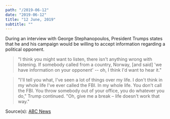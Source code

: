 ```yaml
---
path: "/2019-06-12"
date: "2019-06-12"
title: "12 June, 2019"
subtitle: ""
---
```


During an interview with George Stephanopoulos, President Trumps states that he and his campaign would be willing to accept information regarding a political opponent.

> "I think you might want to listen, there isn't anything wrong with listening. If somebody called from a country, Norway, [and said] 'we have information on your opponent' -- oh, I think I'd want to hear it."

> "I'll tell you what, I've seen a lot of things over my life. I don't think in my whole life I've ever called the FBI. In my whole life. You don't call the FBI. You throw somebody out of your office, you do whatever you do," Trump continued. "Oh, give me a break – life doesn't work that way."

<span class="sources">
Source(s): <a href="https://abcnews.go.com/Politics/id-exclusive-interview-trump-listen-foreigners-offered-dirt/story?id=63669304" target="_blank">ABC News</a>
</span>
